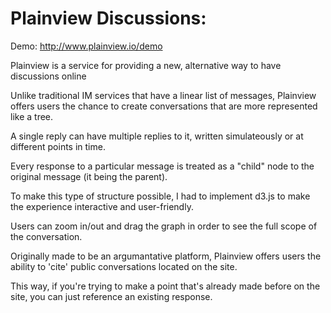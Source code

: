 # Plainview Discussions:

Demo: http://www.plainview.io/demo

Plainview is a service for providing a new, alternative way to have discussions online

Unlike traditional IM services that have a linear list of messages, Plainview offers users the chance to create conversations that are more represented like a tree.

A single reply can have multiple replies to it, written simulateously or at different points in time.

Every response to a particular message is treated as a "child" node to the original message (it being the parent).

To make this type of structure possible, I had to implement d3.js to make the experience interactive and user-friendly.

Users can zoom in/out and drag the graph in order to see the full scope of the conversation.

Originally made to be an argumantative platform, Plainview offers users the ability to 'cite' public conversations located on the site.

This way, if you're trying to make a point that's already made before on the site, you can just reference an existing response.

